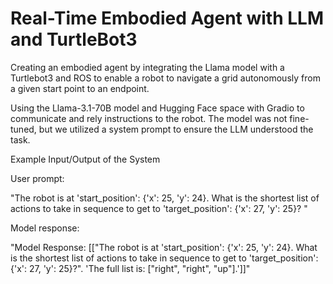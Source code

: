 # Real-Time Embodied Agent with LLM and TurtleBot3

Creating an embodied agent by integrating the Llama model with a Turtlebot3 and ROS to enable a robot to navigate a grid autonomously from a given start point to an endpoint. 

Using the Llama-3.1-70B model and Hugging Face space with Gradio to communicate and rely instructions to the robot. The model was not fine-tuned, but  we utilized a system prompt to ensure the LLM understood the task.

Example Input/Output of the System

User prompt:

"The robot is at 'start_position': {'x': 25, 'y': 24}. What is the shortest list of actions to take in sequence to get to 'target_position': {'x': 27, 'y': 25}? "

Model response:

"Model Response: [["The robot is at 'start_position': {'x': 25, 'y': 24}. What is the shortest list of actions to take in sequence to get to 'target_position': {'x': 27, 'y': 25}?". 'The full list is: ["right", "right", "up"].']]"

